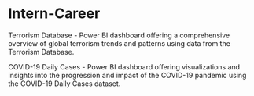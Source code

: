 # Intern-Career
Terrorism Database - Power BI dashboard offering a comprehensive overview of global terrorism trends and patterns using data from the Terrorism Database.

COVID-19 Daily Cases - Power BI dashboard offering visualizations and insights into the progression and impact of the COVID-19 pandemic using the COVID-19 Daily Cases dataset.
